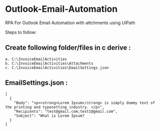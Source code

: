 # Outlook-Email-Automation
RPA For Outlook Email Automation with attchments using UiPath

Steps to follow:
## Create following folder/files in c derive :
    a. C:\InvoiceEmailActivities
    b. C:\InvoiceEmailActivities\Attachments
    c. C:\InvoiceEmailActivities\EmailSettings.json
    
## EmailSettings.json :

``` 
[
  {
    "Body": "<p><strong>Lorem Ipsum</strong> is simply dummy text of the printing and typesetting industry. </p>",
    "Recipients": "test@gmail.com;test1@gmail.com",
    "Subject": "What is Lorem Ipsum?
  }
]
  
```  
